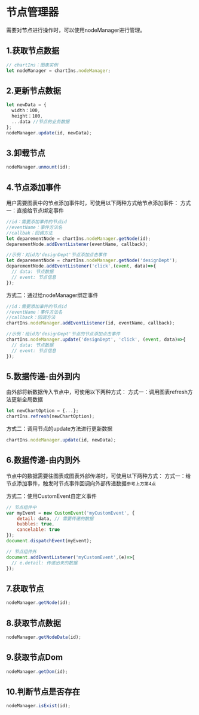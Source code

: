 # 节点管理器

需要对节点进行操作时，可以使用nodeManager进行管理。<br>
## 1.获取节点数据
```javascript
// chartIns：图表实例
let nodeManager = chartIns.nodeManager;
```
## 2.更新节点数据
```javascript
let newData = {
  width：100,
  height：100,
  ...data //节点的业务数据
};
nodeManager.update(id, newData);
```

## 3.卸载节点
```javascript
nodeManager.unmount(id);
```

## 4.节点添加事件
用户需要图表中的节点添加事件时，可使用以下两种方式给节点添加事件：
方式一：直接给节点绑定事件
```javascript
//id：需要添加事件的节点id
//eventName：事件方法名
//callbak：回调方法
let deparementNode = chartIns.nodeManager.getNode(id);
deparementNode.addEventListener(eventName, callback);

//示例：对id为'designDept'节点添加点击事件
let deparementNode = chartIns.nodeManager.getNode('designDept');
deparementNode.addEventListener('click',(event, data)=>{
  // data: 节点数据
  // event: 节点信息
});
```
方式二：通过给nodeManager绑定事件
```javascript
//id：需要添加事件的节点id
//eventName：事件方法名
//callback：回调方法
chartIns.nodeManager.addEventListener(id, eventName, callback);

//示例：给id为'designDept'节点的节点添加点击事件
chartIns.nodeManager.update('designDept', 'click', (event, data)=>{
  // data: 节点数据
  // event: 节点信息
});
```

## 5.数据传递-由外到内
由外部将新数据传入节点中，可使用以下两种方式：
方式一：调用图表refresh方法更新全局数据
```javascript
let newChartOption = {...};
chartIns.refresh(newChartOption);
```
方式二：调用节点的update方法进行更新数据
```javascript
chartIns.nodeManager.update(id, newData);
```
## 6.数据传递-由内到外
节点中的数据需要往图表或图表外部传递时，可使用以下两种方式：
方式一：给节点添加事件，触发时节点事件回调向外部传递数据`参考上方第4点`

方式二：使用CustomEvent自定义事件
```javascript
// 节点组件中
var myEvent = new CustomEvent('myCustomEvent', {
    detail: data, // 需要传递的数据
    bubbles: true,
    cancelable: true
});
document.dispatchEvent(myEvent);

// 节点组件外
document.addEventListener('myCustomEvent',(e)=>{
  // e.detail: 传递出来的数据
});
```

## 7.获取节点
```javascript
nodeManager.getNode(id);
```

## 8.获取节点数据
```javascript
nodeManager.getNodeData(id);
```

## 9.获取节点Dom
```javascript
nodeManager.getDom(id);
```

## 10.判断节点是否存在
```javascript
nodeManager.isExist(id);
```